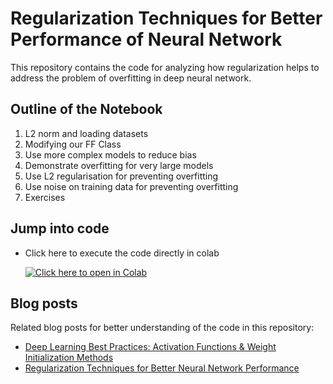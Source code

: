 # Regularization Techniques for Better Performance of Neural Network

This repository contains the code for analyzing how regularization helps to address the problem of overfitting in deep neural network.

## Outline of the Notebook
1. L2 norm and loading datasets
2. Modifying our FF Class
3. Use more complex models to reduce bias
4. Demonstrate overfitting for very large models
5. Use L2 regularisation for preventing overfitting
6. Use noise on training data for preventing overfitting
7. Exercises


## Jump into code

* Click here to execute the code directly in colab

  [![Click here to open in Colab](https://colab.research.google.com/assets/colab-badge.svg)](https://colab.research.google.com/github/Niranjankumar-c/DeepLearning-PadhAI/blob/master/DeepLearning_Materials/2_OverFitting_Regularization_NeuralNetworks/OverfittingAndRegularisation.ipynb)

## Blog posts
Related blog posts for better understanding of the code in this repository:
* [Deep Learning Best Practices: Activation Functions & Weight Initialization Methods](https://medium.com/datadriveninvestor/deep-learning-best-practices-activation-functions-weight-initialization-methods-part-1-c235ff976ed)
* [Regularization Techniques for Better Neural Network Performance](https://heartbeat.fritz.ai/deep-learning-best-practices-regularization-techniques-for-better-performance-of-neural-network-94f978a4e518)
